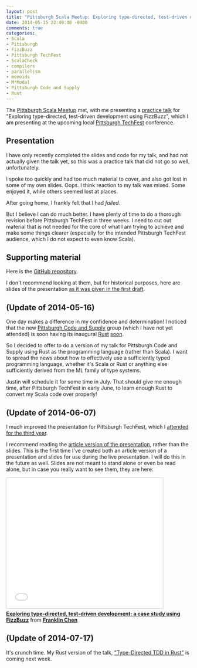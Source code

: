 ```yaml
---
layout: post
title: "Pittsburgh Scala Meetup: Exploring type-directed, test-driven development using FizzBuzz (my practice talk)"
date: 2014-05-15 22:49:48 -0400
comments: true
categories: 
- Scala
- Pittsburgh
- FizzBuzz
- Pittsburgh TechFest
- ScalaCheck
- compilers
- parallelism
- monoids
- M*Modal
- Pittsburgh Code and Supply
- Rust
---
```

The [Pittsburgh Scala Meetup](http://www.meetup.com/Pittsburgh-Scala-Meetup/) met, with me presenting a [practice talk](http://www.meetup.com/Pittsburgh-Scala-Meetup/events/146581402/) for "Exploring type-directed, test-driven development using FizzBuzz", which I am presenting at the upcoming local [Pittsburgh TechFest](http://pghtechfest.com/) conference.

<!--more-->

## Presentation

I have only recently completed the slides and code for my talk, and had not actually given the talk yet, so this was a practice talk that did not go so well, unfortunately.

I spoke too quickly and had too much material to cover, and also got lost in some of my own slides. Oops. I think reaction to my talk was mixed. Some enjoyed it, while others seemed lost at places.

After going home, I frankly felt that I had *failed*.

But I believe I can do much better. I have plenty of time to do a thorough revision before Pittsburgh TechFest in three weeks. I need to cut out material that is not needed for the core of what I am trying to achieve and make some things clearer (especially for the intended Pittsburgh TechFest audience, which I do not expect to even know Scala).

## Supporting material

Here is the [GitHub repository](https://github.com/FranklinChen/talk-on-type-directed-tdd-using-fizzbuzz).

I don't recommend looking at them, but for historical purposes, here are slides of the presentation [as it was given in the first draft](https://github.com/FranklinChen/talk-on-type-directed-tdd-using-fizzbuzz/blob/meetup/doc/presentation.pdf).

## (Update of 2014-05-16)

One day makes a difference in my confidence and determination! I noticed that the new [Pittsburgh Code and Supply](http://www.meetup.com/Pittsburgh-Code-Supply/) group (which I have not yet attended) is soon having its inaugural [Rust](http://www.rust-lang.org/) [soon](http://www.meetup.com/Pittsburgh-Code-Supply/events/181773312/).

So I decided to offer to do a version of my talk for Pittsburgh Code and Supply using Rust as the programming language (rather than Scala). I want to spread the news about how to effectively use a sufficiently typed programming language, whether it's Scala or Rust or anything else sufficiently derived from the ML family of type systems.

Justin will schedule it for some time in July. That should give me enough time, after Pittsburgh TechFest in early June, to learn enough Rust to convert my Scala code over properly!

## (Update of 2014-06-07)

I much improved the presentation for Pittsburgh TechFest, which I [attended for the third year](/blog/2014/06/07/report-on-the-2014-pittsburgh-techfest-my-third-year/).

I recommend reading the [article version of the presentation](https://github.com/FranklinChen/talk-on-type-directed-tdd-using-fizzbuzz/blob/master/doc/article.pdf), rather than the slides. This is the first time I've created both an article version of a presentation and slides for use during the live presentation. I will do this in the future as well. Slides are not meant to stand alone or even be read alone, but in case you really want to see them, they are here:

<iframe src="//www.slideshare.net/slideshow/embed_code/37257104" width="427" height="356" frameborder="0" marginwidth="0" marginheight="0" scrolling="no" style="border:1px solid #CCC; border-width:1px; margin-bottom:5px; max-width: 100%;" allowfullscreen> </iframe> <div style="margin-bottom:5px"> <strong> <a href="https://www.slideshare.net/FranklinChen/presentation-37257104" title="Exploring type-directed, test-driven development: a case study using FizzBuzz" target="_blank">Exploring type-directed, test-driven development: a case study using FizzBuzz</a> </strong> from <strong><a href="http://www.slideshare.net/FranklinChen" target="_blank">Franklin Chen</a></strong> </div>

## (Update of 2014-07-17)

It's crunch time. My Rust version of the talk, ["Type-Directed TDD in Rust"](http://www.meetup.com/Pittsburgh-Code-Supply/events/183483622/) is coming next week.
